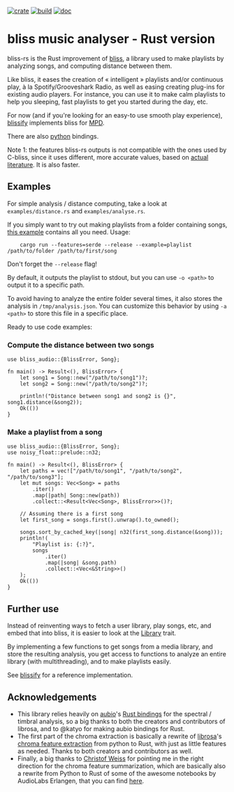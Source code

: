 [![crate](https://img.shields.io/crates/v/bliss-audio.svg)](https://crates.io/crates/bliss-audio)
[![build](https://github.com/Polochon-street/bliss-rs/workflows/Rust/badge.svg)](https://github.com/Polochon-street/bliss-rs/actions)
[![doc](https://docs.rs/bliss-audio/badge.svg)](https://docs.rs/bliss-audio/)

# bliss music analyser - Rust version
bliss-rs is the Rust improvement of [bliss](https://github.com/Polochon-street/bliss), a
library used to make playlists by analyzing songs, and computing distance between them.

Like bliss, it eases the creation of « intelligent » playlists and/or continuous
play, à la Spotify/Grooveshark Radio, as well as easing creating plug-ins for
existing audio players. For instance, you can use it to make calm playlists
to help you sleeping, fast playlists to get you started during the day, etc.

For now (and if you're looking for an easy-to use smooth play experience),
[blissify](https://crates.io/crates/blissify) implements bliss for
[MPD](https://www.musicpd.org/).

There are also [python](https://pypi.org/project/bliss-audio/) bindings.

Note 1: the features bliss-rs outputs is not compatible with the ones
used by C-bliss, since it uses
different, more accurate values, based on
[actual literature](https://lelele.io/thesis.pdf). It is also faster.

## Examples
For simple analysis / distance computing, take a look at `examples/distance.rs` and
`examples/analyse.rs`.

If you simply want to try out making playlists from a folder containing songs,
[this example](https://github.com/Polochon-street/bliss-rs/blob/master/examples/playlist.rs)
contains all you need. Usage:

        cargo run --features=serde --release --example=playlist /path/to/folder /path/to/first/song

Don't forget the `--release` flag!

By default, it outputs the playlist to stdout, but you can use `-o <path>`
to output it to a specific path.

To avoid having to analyze the entire folder
several times, it also stores the analysis in `/tmp/analysis.json`. You can customize
this behavior by using `-a <path>` to store this file in a specific place.

Ready to use code examples:

### Compute the distance between two songs
```
use bliss_audio::{BlissError, Song};

fn main() -> Result<(), BlissError> {
    let song1 = Song::new("/path/to/song1")?;
    let song2 = Song::new("/path/to/song2")?;
        
    println!("Distance between song1 and song2 is {}", song1.distance(&song2));
    Ok(())
}
```

### Make a playlist from a song
```
use bliss_audio::{BlissError, Song};
use noisy_float::prelude::n32;

fn main() -> Result<(), BlissError> {
    let paths = vec!["/path/to/song1", "/path/to/song2", "/path/to/song3"];
    let mut songs: Vec<Song> = paths
        .iter()
        .map(|path| Song::new(path))
        .collect::<Result<Vec<Song>, BlissError>>()?;

    // Assuming there is a first song
    let first_song = songs.first().unwrap().to_owned();

    songs.sort_by_cached_key(|song| n32(first_song.distance(&song)));
    println!(
        "Playlist is: {:?}",
        songs
            .iter()
            .map(|song| &song.path)
            .collect::<Vec<&String>>()
    );
    Ok(())
}
```

## Further use

Instead of reinventing ways to fetch a user library, play songs, etc,
and embed that into bliss, it is easier to look at the 
[Library](https://docs.rs/bliss-audio/0.4.1/bliss_audio/library/trait.Library.html)
trait.

By implementing a few functions to get songs from a media library, and store
the resulting analysis, you get access to functions to analyze an entire
library (with multithreading), and to make playlists easily.

See [blissify](https://crates.io/crates/blissify) for a reference
implementation.

## Acknowledgements

* This library relies heavily on [aubio](https://aubio.org/)'s
  [Rust bindings](https://crates.io/crates/aubio-rs) for the spectral /
  timbral analysis, so a big thanks to both the creators and contributors
  of librosa, and to @katyo for making aubio bindings for Rust.
* The first part of the chroma extraction is basically a rewrite of
  [librosa](https://librosa.org/doc/latest/index.html)'s
  [chroma feature extraction](https://librosa.org/doc/latest/generated/librosa.feature.chroma_stft.html?highlight=chroma#librosa.feature.chroma_stftfrom)
  from python to Rust, with just as little features as needed. Thanks
  to both creators and contributors as well.
* Finally, a big thanks to
  [Christof Weiss](https://www.audiolabs-erlangen.de/fau/assistant/weiss)
  for pointing me in the right direction for the chroma feature summarization,
  which are basically also a rewrite from Python to Rust of some of the
  awesome notebooks by AudioLabs Erlangen, that you can find
  [here](https://www.audiolabs-erlangen.de/resources/MIR/FMP/C0/C0.html).
